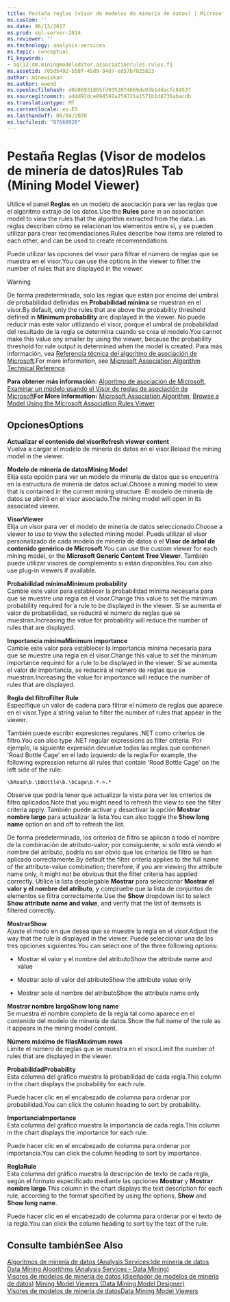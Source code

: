 ```yaml
---
title: Pestaña reglas (visor de modelos de minería de datos) | Microsoft Docs
ms.custom: ''
ms.date: 06/13/2017
ms.prod: sql-server-2014
ms.reviewer: ''
ms.technology: analysis-services
ms.topic: conceptual
f1_keywords:
- sql12.dm.miningmodeleditor.associationrules.rules.f1
ms.assetid: 705d5492-b58f-45d9-94d7-ed57b7025823
author: minewiskan
ms.author: owend
ms.openlocfilehash: d0d86931865fd9352074669de93b14dacfc84537
ms.sourcegitcommit: ad4d92dce894592a259721a1571b1d8736abacdb
ms.translationtype: MT
ms.contentlocale: es-ES
ms.lasthandoff: 08/04/2020
ms.locfileid: "87669920"
---
```

# <a name="rules-tab-mining-model-viewer"></a><span data-ttu-id="31161-102">Pestaña Reglas (Visor de modelos de minería de datos)</span><span class="sxs-lookup"><span data-stu-id="31161-102">Rules Tab (Mining Model Viewer)</span></span>
  <span data-ttu-id="31161-103">Utilice el panel **Reglas** en un modelo de asociación para ver las reglas que el algoritmo extrajo de los datos.</span><span class="sxs-lookup"><span data-stu-id="31161-103">Use the **Rules** pane in an association model to view the rules that the algorithm extracted from the data.</span></span> <span data-ttu-id="31161-104">Las reglas describen cómo se relacionan los elementos entre sí, y se pueden utilizar para crear recomendaciones.</span><span class="sxs-lookup"><span data-stu-id="31161-104">Rules describe how items are related to each other, and can be used to create recommendations.</span></span>  
  
 <span data-ttu-id="31161-105">Puede utilizar las opciones del visor para filtrar el número de reglas que se muestra en el visor.</span><span class="sxs-lookup"><span data-stu-id="31161-105">You can use the options in the viewer to filter the number of rules that are displayed in the viewer.</span></span>  
  
> [!WARNING]  
>  <span data-ttu-id="31161-106">De forma predeterminada, solo las reglas que están por encima del umbral de probabilidad definidas en **Probabilidad mínima** se muestran en el visor.</span><span class="sxs-lookup"><span data-stu-id="31161-106">By default, only the rules that are above the probability threshold defined in **Minimum probability** are displayed in the viewer.</span></span> <span data-ttu-id="31161-107">No puede reducir más este valor utilizando el visor, porque el umbral de probabilidad del resultado de la regla se determina cuando se crea el modelo.</span><span class="sxs-lookup"><span data-stu-id="31161-107">You cannot make this value any smaller by using the viewer, because the probability threshold for rule output is determined when the model is created.</span></span> <span data-ttu-id="31161-108">Para más información, vea [Referencia técnica del algoritmo de asociación de Microsoft](data-mining/microsoft-association-algorithm-technical-reference.md).</span><span class="sxs-lookup"><span data-stu-id="31161-108">For more information, see [Microsoft Association Algorithm Technical Reference](data-mining/microsoft-association-algorithm-technical-reference.md).</span></span>  
  
 <span data-ttu-id="31161-109">**Para obtener más información:** [Algoritmo de asociación de Microsoft](data-mining/microsoft-association-algorithm.md), [Examinar un modelo usando el Visor de reglas de asociación de Microsoft](data-mining/browse-a-model-using-the-microsoft-association-rules-viewer.md)</span><span class="sxs-lookup"><span data-stu-id="31161-109">**For More Information:** [Microsoft Association Algorithm](data-mining/microsoft-association-algorithm.md), [Browse a Model Using the Microsoft Association Rules Viewer](data-mining/browse-a-model-using-the-microsoft-association-rules-viewer.md)</span></span>  
  
## <a name="options"></a><span data-ttu-id="31161-110">Opciones</span><span class="sxs-lookup"><span data-stu-id="31161-110">Options</span></span>  
 <span data-ttu-id="31161-111">**Actualizar el contenido del visor**</span><span class="sxs-lookup"><span data-stu-id="31161-111">**Refresh viewer content**</span></span>  
 <span data-ttu-id="31161-112">Vuelva a cargar el modelo de minería de datos en el visor.</span><span class="sxs-lookup"><span data-stu-id="31161-112">Reload the mining model in the viewer.</span></span>  
  
 <span data-ttu-id="31161-113">**Modelo de minería de datos**</span><span class="sxs-lookup"><span data-stu-id="31161-113">**Mining Model**</span></span>  
 <span data-ttu-id="31161-114">Elija esta opción para ver un modelo de minería de datos que se encuentra en la estructura de minería de datos actual.</span><span class="sxs-lookup"><span data-stu-id="31161-114">Choose a mining model to view that is contained in the current mining structure.</span></span> <span data-ttu-id="31161-115">El modelo de minería de datos se abrirá en el visor asociado.</span><span class="sxs-lookup"><span data-stu-id="31161-115">The mining model will open in its associated viewer.</span></span>  
  
 <span data-ttu-id="31161-116">**Visor**</span><span class="sxs-lookup"><span data-stu-id="31161-116">**Viewer**</span></span>  
 <span data-ttu-id="31161-117">Elija un visor para ver el modelo de minería de datos seleccionado.</span><span class="sxs-lookup"><span data-stu-id="31161-117">Choose a viewer to use to view the selected mining model.</span></span> <span data-ttu-id="31161-118">Puede utilizar el visor personalizado de cada modelo de minería de datos o el **Visor de árbol de contenido genérico de Microsoft**.</span><span class="sxs-lookup"><span data-stu-id="31161-118">You can use the custom viewer for each mining model, or the **Microsoft Generic Content Tree Viewer**.</span></span> <span data-ttu-id="31161-119">También puede utilizar visores de complemento si están disponibles.</span><span class="sxs-lookup"><span data-stu-id="31161-119">You can also use plug-in viewers if available.</span></span>  
  
 <span data-ttu-id="31161-120">**Probabilidad mínima**</span><span class="sxs-lookup"><span data-stu-id="31161-120">**Minimum probability**</span></span>  
 <span data-ttu-id="31161-121">Cambie este valor para establecer la probabilidad mínima necesaria para que se muestre una regla en el visor.</span><span class="sxs-lookup"><span data-stu-id="31161-121">Change this value to set the minimum probability required for a rule to be displayed in the viewer.</span></span> <span data-ttu-id="31161-122">Si se aumenta el valor de probabilidad, se reducirá el número de reglas que se muestran.</span><span class="sxs-lookup"><span data-stu-id="31161-122">Increasing the value for probability will reduce the number of rules that are displayed.</span></span>  
  
 <span data-ttu-id="31161-123">**Importancia mínima**</span><span class="sxs-lookup"><span data-stu-id="31161-123">**Minimum importance**</span></span>  
 <span data-ttu-id="31161-124">Cambie este valor para establecer la importancia mínima necesaria para que se muestre una regla en el visor.</span><span class="sxs-lookup"><span data-stu-id="31161-124">Change this value to set the minimum importance required for a rule to be displayed in the viewer.</span></span> <span data-ttu-id="31161-125">Si se aumenta el valor de importancia, se reducirá el número de reglas que se muestran.</span><span class="sxs-lookup"><span data-stu-id="31161-125">Increasing the value for importance will reduce the number of rules that are displayed.</span></span>  
  
 <span data-ttu-id="31161-126">**Regla del filtro**</span><span class="sxs-lookup"><span data-stu-id="31161-126">**Filter Rule**</span></span>  
 <span data-ttu-id="31161-127">Especifique un valor de cadena para filtrar el número de reglas que aparece en el visor.</span><span class="sxs-lookup"><span data-stu-id="31161-127">Type a string value to filter the number of rules that appear in the viewer.</span></span>  
  
 <span data-ttu-id="31161-128">También puede escribir expresiones regulares .NET como criterios de filtro.</span><span class="sxs-lookup"><span data-stu-id="31161-128">You can also type .NET regular expressions as filter criteria.</span></span> <span data-ttu-id="31161-129">Por ejemplo, la siguiente expresión devuelve todas las reglas que contienen 'Road Bottle Cage' en el lado izquierdo de la regla:</span><span class="sxs-lookup"><span data-stu-id="31161-129">For example, the following expression returns all rules that contain 'Road Bottle Cage' on the left side of the rule:</span></span>  
  
 `\bRoad\b.\bBottle\b.\bCage\b.*->.*`  
  
 <span data-ttu-id="31161-130">Observe que podría tener que actualizar la vista para ver los criterios de filtro aplicados.</span><span class="sxs-lookup"><span data-stu-id="31161-130">Note that you might need to refresh the view to see the filter criteria apply.</span></span> <span data-ttu-id="31161-131">También puede activar y desactivar la opción **Mostrar nombre largo** para actualizar la lista.</span><span class="sxs-lookup"><span data-stu-id="31161-131">You can also toggle the **Show long name** option on and off to refresh the list.</span></span>  
  
 <span data-ttu-id="31161-132">De forma predeterminada, los criterios de filtro se aplican a todo el nombre de la combinación de atributo-valor; por consiguiente, si solo está viendo el nombre del atributo, podría no ser obvio que los criterios de filtro se han aplicado correctamente.</span><span class="sxs-lookup"><span data-stu-id="31161-132">By default the filter criteria applies to the full name of the attribute-value combination; therefore, if you are viewing the attribute name only, it might not be obvious that the filter criteria has applied correctly.</span></span> <span data-ttu-id="31161-133">Utilice la lista desplegable **Mostrar** para seleccionar **Mostrar el valor y el nombre del atributo**, y compruebe que la lista de conjuntos de elementos se filtra correctamente.</span><span class="sxs-lookup"><span data-stu-id="31161-133">Use the **Show** dropdown list to select **Show attribute name and value**, and verify that the list of itemsets is filtered correctly.</span></span>  
  
 <span data-ttu-id="31161-134">**Mostrar**</span><span class="sxs-lookup"><span data-stu-id="31161-134">**Show**</span></span>  
 <span data-ttu-id="31161-135">Ajuste el modo en que desea que se muestre la regla en el visor.</span><span class="sxs-lookup"><span data-stu-id="31161-135">Adjust the way that the rule is displayed in the viewer.</span></span> <span data-ttu-id="31161-136">Puede seleccionar una de las tres opciones siguientes:</span><span class="sxs-lookup"><span data-stu-id="31161-136">You can select one of the three following options:</span></span>  
  
-   <span data-ttu-id="31161-137">Mostrar el valor y el nombre del atributo</span><span class="sxs-lookup"><span data-stu-id="31161-137">Show the attribute name and value</span></span>  
  
-   <span data-ttu-id="31161-138">Mostrar solo el valor del atributo</span><span class="sxs-lookup"><span data-stu-id="31161-138">Show the attribute value only</span></span>  
  
-   <span data-ttu-id="31161-139">Mostrar solo el nombre del atributo</span><span class="sxs-lookup"><span data-stu-id="31161-139">Show the attribute name only</span></span>  
  
 <span data-ttu-id="31161-140">**Mostrar nombre largo**</span><span class="sxs-lookup"><span data-stu-id="31161-140">**Show long name**</span></span>  
 <span data-ttu-id="31161-141">Se muestra el nombre completo de la regla tal como aparece en el contenido del modelo de minería de datos.</span><span class="sxs-lookup"><span data-stu-id="31161-141">Show the full name of the rule as it appears in the mining model content.</span></span>  
  
 <span data-ttu-id="31161-142">**Número máximo de filas**</span><span class="sxs-lookup"><span data-stu-id="31161-142">**Maximum rows**</span></span>  
 <span data-ttu-id="31161-143">Limite el número de reglas que se muestra en el visor.</span><span class="sxs-lookup"><span data-stu-id="31161-143">Limit the number of rules that are displayed in the viewer.</span></span>  
  
 <span data-ttu-id="31161-144">**Probabilidad**</span><span class="sxs-lookup"><span data-stu-id="31161-144">**Probability**</span></span>  
 <span data-ttu-id="31161-145">Esta columna del gráfico muestra la probabilidad de cada regla.</span><span class="sxs-lookup"><span data-stu-id="31161-145">This column in the chart displays the probability for each rule.</span></span>  
  
 <span data-ttu-id="31161-146">Puede hacer clic en el encabezado de columna para ordenar por probabilidad.</span><span class="sxs-lookup"><span data-stu-id="31161-146">You can click the column heading to sort by probability.</span></span>  
  
 <span data-ttu-id="31161-147">**Importancia**</span><span class="sxs-lookup"><span data-stu-id="31161-147">**Importance**</span></span>  
 <span data-ttu-id="31161-148">Esta columna del gráfico muestra la importancia de cada regla.</span><span class="sxs-lookup"><span data-stu-id="31161-148">This column in the chart displays the importance for each rule.</span></span>  
  
 <span data-ttu-id="31161-149">Puede hacer clic en el encabezado de columna para ordenar por importancia.</span><span class="sxs-lookup"><span data-stu-id="31161-149">You can click the column heading to sort by importance.</span></span>  
  
 <span data-ttu-id="31161-150">**Regla**</span><span class="sxs-lookup"><span data-stu-id="31161-150">**Rule**</span></span>  
 <span data-ttu-id="31161-151">Esta columna del gráfico muestra la descripción de texto de cada regla, según el formato especificado mediante las opciones **Mostrar** y **Mostrar nombre largo**.</span><span class="sxs-lookup"><span data-stu-id="31161-151">This column in the chart displays the text description for each rule, according to the format specified by using the options, **Show** and **Show long name**.</span></span>  
  
 <span data-ttu-id="31161-152">Puede hacer clic en el encabezado de columna para ordenar por el texto de la regla.</span><span class="sxs-lookup"><span data-stu-id="31161-152">You can click the column heading to sort by the text of the rule.</span></span>  
  
## <a name="see-also"></a><span data-ttu-id="31161-153">Consulte también</span><span class="sxs-lookup"><span data-stu-id="31161-153">See Also</span></span>  
 <span data-ttu-id="31161-154">[Algoritmos de minería de datos &#40;Analysis Services:&#41;de minería de datos](data-mining/data-mining-algorithms-analysis-services-data-mining.md) </span><span class="sxs-lookup"><span data-stu-id="31161-154">[Data Mining Algorithms &#40;Analysis Services - Data Mining&#41;](data-mining/data-mining-algorithms-analysis-services-data-mining.md) </span></span>  
 <span data-ttu-id="31161-155">[Visores de modelos de minería de datos &#40;diseñador de modelos de minería de datos&#41;](mining-model-viewers-data-mining-model-designer.md) </span><span class="sxs-lookup"><span data-stu-id="31161-155">[Mining Model Viewers &#40;Data Mining Model Designer&#41;](mining-model-viewers-data-mining-model-designer.md) </span></span>  
 [<span data-ttu-id="31161-156">Visores de modelos de minería de datos</span><span class="sxs-lookup"><span data-stu-id="31161-156">Data Mining Model Viewers</span></span>](data-mining/data-mining-model-viewers.md)  
  
  
